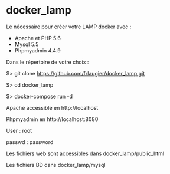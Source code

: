 # docker_lamp
Le nécessaire pour créer votre LAMP docker avec :
* Apache et PHP 5.6 
* Mysql 5.5
* Phpmyadmin 4.4.9

Dans le répertoire de votre choix :

$> git clone https://github.com/frlaugier/docker_lamp.git

$> cd docker_lamp

$> docker-compose run -d

Apache accessible en http://localhost

Phpmyadmin en http://localhost:8080

User : root

passwd : password

Les fichiers web sont accessibles dans docker_lamp/public_html

Les fichiers BD dans docker_lamp/mysql
